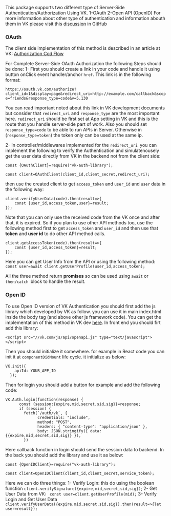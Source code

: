 This package supports two different type of Server-Side Authentication/Authorization Using VK.
1-OAuth
2-Open API (OpenID)
For more information about other type of authentication and information abouth them in VK please visit this [discussion](https://github.com/abdollahkahne/Auth/discussions/2) in GitHub

### OAuth 
The client side implementation of this method is described in an article at VK: [Authorization Cod Flow](https://vk.com/dev/authcode_flow_user)

For Complete Server-Side OAuth Authorization the following Steps should be done:
1- First you should create a link in your code and handle it using button onClick event handler/anchor `href`. This link is in the following format:

`https://oauth.vk.com/authorize?client_id=1&display=page&redirect_uri=http://example.com/callback&scope=friends&response_type=code&v=5.130`

You can read important noted about this link in VK development documents but consider that `redirect_uri` and `response_type` are the most important here. `redirect_uri` should be first set at App setting in VK and this is the route that you handle server-side part of work. Also you should set r`esponse_type=code` to be able to run APIs in Server. Otherwise in (`response_type=token`) the token only can be used at the same ip.

2- In controller/middlewares implemented for the `redirect_uri `you can implement the following to verify the Authentication and simulatenousely get the user data directly from VK in the backend not from the client side:

```
const {OAuthClient}=require("vk-auth-library");

const client=OAuthClient(client_id,client_secret,redirect_uri);
```
then use the created client to get `access_token` and `user_id` and `user` data in the following way:

```
client.verifyUserData(code).then(result=>{
    const {user_id,access_token,user}=result;
});
```

 Note that you can only use the received code from the VK once and after that, it is expired. So if you plan to use other API methods too, use the following method first to get `access_token` and `user_id`  and then use that **token** and **user id** to do other API method calls.
```
client.getAccessToken(code).then(result=>{
    const {user_id,access_token}=result;
});
```
Here you can get User Info from the API or using the following method:
`const user=await client.getUserProfile(user_id,access_token);`

All the three method return **promises** so can be used using `await` or `then/catch `block to handle the result.


### Open ID
To use Open ID version of VK Authentication you should first add the js library which developed by VK as follow. you can use it in main index.html  inside the body tag (and above other js framework code). You can get the implementation of this method in VK dev [here](https://vk.com/dev/openapi?f=2.1.%20Usual%20Initialization).
In front end you should firt add this library:

`<script src="//vk.com/js/api/openapi.js" type="text/javascript"></script>`

Then you should initialize it somewhere. for example in React code you can init it at `componentDidMount` life cycle. it initialize as below:
```
VK.init({
    apiId: YOUR_APP_ID
  });
```
Then for login you should add a button for example and add the following code:
```
VK.Auth.login(function(response) {
      const {session:{expire,mid,secret,sid,sig}}=response;
      if (session) {
        fetch(`/auth/vk`, {
              credentials: "include",
              method: "POST",
              headers: { "content-type": "application/json" },
              body: JSON.stringify({ data: {{expire,mid,secret,sid,sig}} }),
        })
```
Here callback function in login should send the session data to backend. 
In the back you should add the library and use it as below:

```
const {OpenIDClient}=require("vk-auth-library");

const client=OpenIDClient(client_id,client_secret,service_token);
```
Here we can do three things:
1- Verify Login: this do using the boolean function `client.verifySignature({expire,mid,secret,sid,sig})`;
2- Get User Data from VK: ` const user=client.getUserProfile(mid);`
3- Verify Login and Get User Data `client.verifyUserData({expire,mid,secret,sid,sig}).then(result=>{let user=result});`



